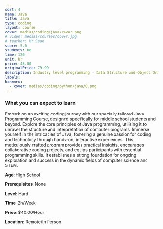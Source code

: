 ```yaml
---
sort: 4
name: Java
title: Java
type: coding
layout: course
cover: medias/coding/java/cover.png
# video: medias/courses/cover.jpg
# teacher: Mr.Sean
score: 5.0
students: 68
time: 120
unit: hr
price: 45.00
originalPrice: 79.99
description: Industry level programming - Data Structure and Object Oriented Programming
labels:
banners:
  - cover: medias/coding/python/java/0.png
---
```



### What you can expect to learn

Embark on an exciting coding journey with our specially tailored Java Programming Course, designed specifically for middle school students and beyond. Explore the core principles of Java programming, utilizing it to unravel the structure and interpretation of computer programs. Immerse yourself in the intricacies of Java, fostering a genuine passion for coding and technology through hands-on, interactive experiences. This meticulously crafted program provides practical insights, encourages collaborative coding projects, and equips participants with essential programming skills. It establishes a strong foundation for ongoing exploration and success in the dynamic fields of computer science and STEM.

**Age**: High School

**Prerequisites**: None

**Level**: Hard

**Time**: 2h/Week

**Price**: $40.00/Hour

**Location**: Remote/In Person
